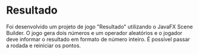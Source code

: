 # Resultado

Foi desenvolvido um projeto de jogo "Resultado" utilizando o JavaFX Scene Builder. O jogo gera dois números e um operador aleatórios e o jogador deve informar o resultado em formato de número inteiro. É possível passar a rodada e reiniciar os pontos.


